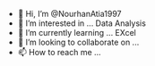 - 👋 Hi, I’m @NourhanAtia1997
- 👀 I’m interested in ... Data Analysis
- 🌱 I’m currently learning ... EXcel
- 💞️ I’m looking to collaborate on ...
- 📫 How to reach me ...

<!---
NourhanAtia1997/NourhanAtia1997 is a ✨ special ✨ repository because its `README.md` (this file) appears on your GitHub profile.
You can click the Preview link to take a look at your changes.
--->
